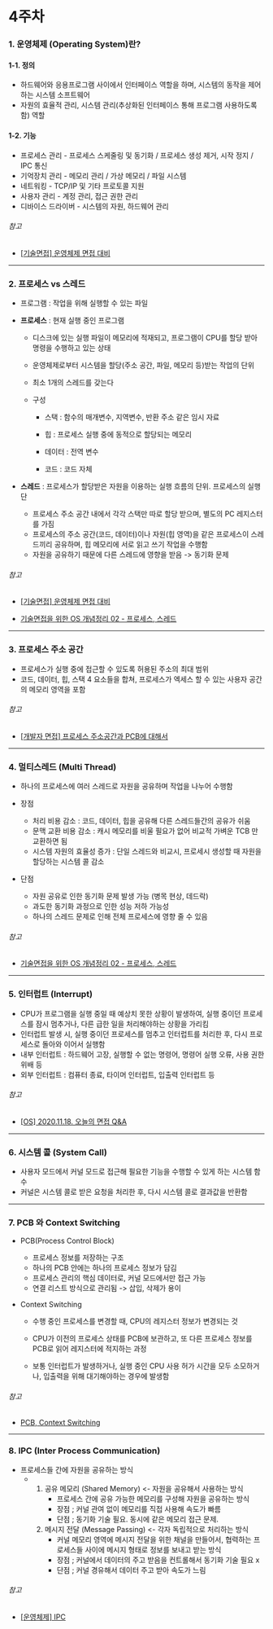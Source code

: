 # 4주차



### 1. 운영체제 (Operating System)란?



#### 1-1. 정의

* 하드웨어와 응용프로그램 사이에서 인터페이스 역할을 하며, 시스템의 동작을 제어하는 시스템 소프트웨어
* 자원의 효율적 관리, 시스템 관리(추상화된 인터페이스 통해 프로그램 사용하도록 함) 역할 

#### 1-2. 기능

* 프로세스 관리 - 프로세스 스케줄링 및 동기화 / 프로세스 생성 제거, 시작 정지 / IPC 통신
* 기억장치 관리 - 메모리 관리 / 가상 메모리 / 파일 시스템
* 네트워킹 - TCP/IP 및 기타 프로토콜 지원 
* 사용자 관리 - 계정 관리, 접근 권한 관리
* 디바이스 드라이버 - 시스템의 자원, 하드웨어 관리



###### 참고 

* [[기술면접] 운영체제 면접 대비](https://alreadyusedadress.tistory.com/353)



---

### 2. 프로세스 vs 스레드



* 프로그램 : 작업을 위해 실행할 수 있는 파일

  

* **프로세스** : 현재 실행 중인 프로그램 

  * 디스크에 있는 실행 파일이 메모리에 적재되고, 프로그램이 CPU를 할당 받아 명령을 수행하고 있는 상태

  * 운영체제로부터 시스템을 할당(주소 공간, 파일, 메모리 등)받는 작업의 단위

  * 최소 1개의 스레드를 갖는다

  * 구성 

    * 스택 : 함수의 매개변수, 지역변수, 반환 주소 같은 임시 자료

    * 힙 : 프로세스 실행 중에 동적으로 할당되는 메모리

    * 데이터 : 전역 변수

    * 코드 : 코드 자체 

      

* **스레드** : 프로세스가 할당받은 자원을 이용하는 실행 흐름의 단위. 프로세스의 실행 단

  * 프로세스 주소 공간 내에서 각각 스택만 따로 할당 받으며, 별도의 PC 레지스터를 가짐
  * 프로세스의 주소 공간(코드, 데이터)이나 자원(힙 영역)을 같은 프로세스이 스레드끼리 공유하며, 힙 메모리에 서로 읽고 쓰기 작업을 수행함
  * 자원을 공유하기 때문에 다른 스레드에 영향을 받음 -> 동기화 문제 



###### 참고

* [[기술면접] 운영체제 면접 대비](https://alreadyusedadress.tistory.com/353)

* [기술면접을 위한 OS 개념정리 02 - 프로세스, 스레드](https://8iggy.tistory.com/178)





---

### 3. 프로세스 주소 공간



* 프로세스가 실행 중에 접근할 수 있도록 허용된 주소의 최대 범위 
* 코드, 데이터, 힙, 스택 4 요소들을 합쳐, 프로세스가 엑세스 할 수 있는 사용자 공간의 메모리 영역을 포함





###### 참고

* [[개발자 면접] 프로세스 주소공간과 PCB에 대해서](https://zeroco.tistory.com/73)

  

---

### 4. 멀티스레드 (Multi Thread)



* 하나의 프로세스에 여러 스레드로 자원을 공유하며 작업을 나누어 수행함
* 장점
  * 처리 비용 감소 : 코드, 데이터, 힙을 공유해 다른 스레드들간의 공유가 쉬움
  * 문맥 교환 비용 감소 : 캐시 메모리를 비울 필요가 없어 비교적 가벼운 TCB 만 교환하면 됨
  * 시스템 자원의 효율성 증가 : 단일 스레드와 비교시, 프로세시 생성할 때 자원을 할당하는 시스템 콜 감소

* 단점
  * 자원 공유로 인한 동기화 문제 발생 가능 (병목 현상, 데드락)
  * 과도한 동기화 과정으로 인한 성능 저하 가능성
  * 하나의 스레드 문제로 인해 전체 프로세스에 영향 줄 수 있음



###### 참고

* [기술면접을 위한 OS 개념정리 02 - 프로세스, 스레드](https://8iggy.tistory.com/178)



---

### 5. 인터럽트 (Interrupt)



* CPU가 프로그램을 실행 중일 때 예상치 못한 상황이 발생하여, 실행 중이던 프로세스를 잠시 멈추거나, 다른 급한 일을 처리해야하는 상황을 가리킴
* 인터럽트 발생 시, 실행 중이던 프로세스를 멈추고 인터럽트를 처리한 후, 다시 프로세스로 돌아와 이어서 실행함
* 내부 인터럽트 : 하드웨어 고장, 실행할 수 없는 명령어, 명령어 실행 오류, 사용 권한 위배 등 
* 외부 인터럽트 : 컴퓨터 종료, 타이머 인터럽트, 입출력 인터럽트 등



###### 참고

* [[OS] 2020.11.18. 오늘의 면접 Q&A](https://maivve.tistory.com/273)

---

### 6. 시스템 콜 (System Call)



* 사용자 모드에서 커널 모드로 접근해 필요한 기능을 수행할 수 있게 하는 시스템 함수 
* 커널은 시스템 콜로 받은 요청을 처리한 후, 다시 시스템 콜로 결과값을 반환함



---

### 7. PCB 와 Context Switching

* PCB(Process Control Block)

  * 프로세스 정보를 저장하는 구조 
  * 하나의 PCB 안에는 하나의 프로세스 정보가 담김
  * 프로세스 관리의 핵심 데이터로, 커널 모드에서만 접근 가능 
  * 연결 리스트 방식으로 관리됨 -> 삽입, 삭제가 용이 

* Context Switching

  * 수행 중인 프로세스를 변경할 때, CPU의 레지스터 정보가 변경되는 것 

  * CPU가 이전의 프로세스 상태를 PCB에 보관하고, 또 다른 프로세스 정보를 PCB로 읽어 레지스터에 적지하는 과정 

  * 보통 인터럽트가 발생하거나, 실행 중인 CPU 사용 허가 시간을 모두 소모하거나, 입출력을 위해 대기해야하는 경우에 발생함 

    

###### 참고

* [PCB, Context Switching](https://chogyujin-study.tistory.com/37)



---

### 8. IPC (Inter Process Communication)

* 프로세스들 간에 자원을 공유하는 방식
  * 1. 공유 메모리 (Shared Memory) <- 자원을 공유해서 사용하는 방식
       * 프로세스 간에 공유 가능한 메모리를 구성해 자원을 공유하는 방식
       * 장점 ; 커널 관여 없이 메모리를 직접 사용해 속도가 빠름
       * 단점 ; 동기화 기술 필요. 동시에 같은 메모리 접근 문제. 
    2. 메시지 전달 (Message Passing) <- 각자 독립적으로 처리하는 방식
       * 커널 메모리 영역에 메시지 전달을 위한 채널을 만들어서, 협력하는 프로세스들 사이에 메시지 형태로 정보를 보내고 받는 방식
       * 장점 ; 커널에서 데이터의 주고 받음을 컨트롤해서 동기화 기술 필요 x
       * 단점 ; 커널 경유해서 데이터 주고 받아 속도가 느림 



###### 참고

* [[운영체제] IPC](https://steady-coding.tistory.com/508)